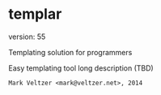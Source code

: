 templar
=======

version: 55

Templating solution for programmers

Easy templating tool long description (TBD)

	Mark Veltzer <mark@veltzer.net>, 2014

